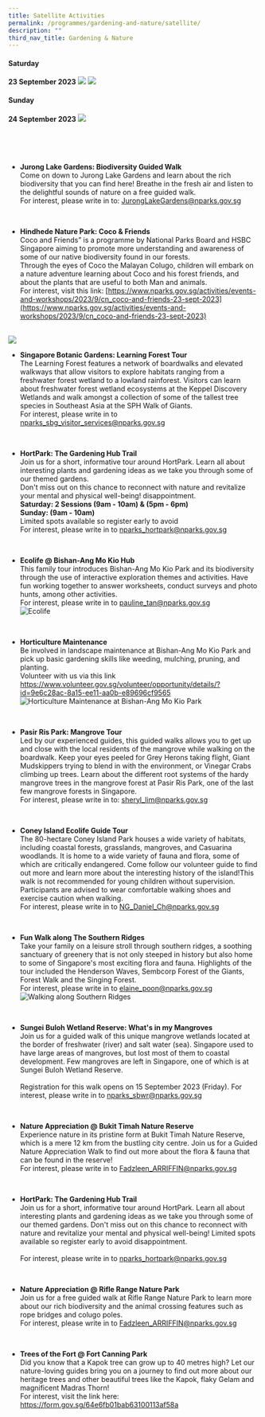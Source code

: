 ```yaml
---
title: Satellite Activities
permalink: /programmes/gardening-and-nature/satellite/
description: ""
third_nav_title: Gardening & Nature
---
```

#### Saturday <br>
**23 September 2023**
![](/images/sat%20of%20g&amp;n%201.jpg)
![](/images/sat%20of%20g&amp;n2.jpg)


#### Sunday <br>
**24 September 2023**
![](/images/sun%20of%20g&amp;n.jpg)

<br>
<br>

<br>

* **Jurong Lake Gardens: Biodiversity Guided Walk**<br> Come on down to Jurong Lake Gardens and learn about the rich biodiversity that you can find here! Breathe in the fresh air and listen to the delightful sounds of nature on a free guided walk. <br>
For interest, please write in to: 
[JurongLakeGardens@nparks.gov.sg](JurongLakeGardens@nparks.gov.sg)

<br>

* **Hindhede Nature Park: Coco &amp; Friends**<br> Coco and Friends” is a programme by National Parks Board and HSBC Singapore aiming to promote more understanding and awareness of some of our native biodiversity found in our forests. <br> Through the eyes of Coco the Malayan Colugo, children will embark on a nature adventure learning about Coco and his forest friends, and about the plants that are useful to both Man and animals.<br> For interest, visit this link: [https://www.nparks.gov.sg/activities/events-and-workshops/2023/9/cn_coco-and-friends-23-sept-2023](https://www.nparks.gov.sg/activities/events-and-workshops/2023/9/cn_coco-and-friends-23-sept-2023)

<br> ![](/images/coco%20&amp;%20friends.png)
<br>


* **Singapore Botanic Gardens: Learning Forest Tour**<br>The Learning Forest features a network of boardwalks and elevated walkways that allow visitors to explore habitats ranging from a freshwater forest wetland to a lowland rainforest. Visitors can learn about freshwater forest wetland ecosystems at the Keppel Discovery Wetlands and walk amongst a collection of some of the tallest tree species in Southeast Asia at the SPH Walk of Giants. <br> For interest, please write in to
[nparks_sbg_visitor_services@nparks.gov.sg](nparks_sbg_visitor_services@nparks.gov.sg)

<br>

* **HortPark: The Gardening Hub Trail**<br>Join us for a short, informative tour around HortPark. Learn all about interesting plants and gardening ideas as we take you through some of our themed gardens. <br> Don't miss out on this chance to reconnect with nature and revitalize your mental and physical well-being! disappointment. <br> **Saturday: 2 Sessions (9am - 10am) &amp; (5pm - 6pm)** <br> **Sunday: (9am - 10am)** <br> Limited spots available so register early to avoid 
<br> For interest, please write in to
[nparks_hortpark@nparks.gov.sg](nparks_hortpark@nparks.gov.sg)

<br>

* **Ecolife @ Bishan-Ang Mo Kio Hub**<br>This family tour introduces Bishan-Ang Mo Kio Park and its biodiversity through the use of interactive exploration themes and activities. Have fun working together to answer worksheets, conduct surveys and photo hunts, among other activities. <br> For interest, please write in to pauline_tan@nparks.gov.sg <br>
![Ecolife](/images/ecolife%202.jpg)

<br>

* **Horticulture Maintenance**<br> Be involved in landscape maintenance at Bishan-Ang Mo Kio Park and pick up basic gardening skills like weeding, mulching, pruning, and planting. <br> Volunteer with us via this link https://www.volunteer.gov.sg/volunteer/opportunity/details/?id=9e6c28ac-8a15-ee11-aa0b-e89696cf9565
![Horticulture Maintenance at Bishan-Ang Mo Kio Park](/images/horticulture%20maintenance%20-%20bamkp.PNG)


<br>

* **Pasir Ris Park: Mangrove Tour**<br>Led by our experienced guides, this guided walks allows you to get up and close with the local residents of the mangrove while walking on the boardwalk. Keep your eyes peeled for Grey Herons taking flight, Giant Mudskippers trying to blend in with the environment, or Vinegar Crabs climbing up trees. Learn about the different root systems of the hardy mangrove trees in the mangrove forest at Pasir Ris Park, one of the last few mangrove forests in Singapore. <br> For interest, please write in to:
[sheryl_lim@nparks.gov.sg](sheryl_lim@nparks.gov.sg)
<br>

* **Coney Island Ecolife Guide Tour**<br>The 80-hectare Coney Island Park houses a wide variety of habitats, including coastal forests, grasslands, mangroves, and Casuarina woodlands. It is home to a wide variety of fauna and flora, some of which are critically endangered. Come follow our volunteer guide to find out more and learn more about the interesting history of the island!This walk is not recommended for young children without supervision. Participants are advised to wear comfortable walking shoes and exercise caution when walking. <br> For interest, please write in to [NG_Daniel_Ch@nparks.gov.sg](NG_Daniel_Ch@nparks.gov.sg)

<br>

* **Fun Walk along The Southern Ridges**<br>Take your family on a leisure stroll through southern ridges, a soothing sanctuary of greenery that is not only steeped in history but also home to some of Singapore's most exciting flora and fauna. Highlights of the tour included the Henderson Waves, Sembcorp Forest of the Giants, Forest Walk and the Singing Forest. <br> For interest, please write in to [elaine_poon@nparks.gov.sg](elaine_poon@nparks.gov.sg)<br> ![Walking along Southern Ridges](/images/bird%20watching%20along%20the%20southern%20ridges%20cropped.jpg)

<br>

* **Sungei Buloh Wetland Reserve: What's in my Mangroves**<br>Join us for a guided walk of this unique mangrove wetlands located at the border of freshwater (river) and salt water (sea). Singapore used to have large areas of mangroves, but lost most of them to coastal development. Few mangroves are left in Singapore, one of which is at Sungei Buloh Wetland Reserve. <br><br> Registration for this walk opens on 15 September 2023 (Friday). For interest, please write in to [nparks_sbwr@nparks.gov.sg](nparks_sbwr@nparks.gov.sg)

<br>

* **Nature Appreciation @ Bukit Timah Nature Reserve**<br> Experience nature in its pristine form at Bukit Timah Nature Reserve, which is a mere 12 km from the bustling city centre. Join us for a Guided Nature Appreciation Walk to find out more about the flora &amp; fauna that can be found in the reserve! <br> For interest, please write in to [Fadzleen_ARRIFFIN@nparks.gov.sg](Fadzleen_ARRIFFIN@nparks.gov.sg)
<br>

* **HortPark: The Gardening Hub Trail**<br> Join us for a short, informative tour around HortPark. Learn all about interesting plants and gardening ideas as we take you through some of our themed gardens. Don't miss out on this chance to reconnect with nature and revitalize your mental and physical well-being! Limited spots available so register early to avoid disappointment. <br> <br> For interest, please write in to [nparks_hortpark@nparks.gov.sg](nparks_hortpark@nparks.gov.sg)
<br>

* **Nature Appreciation @ Rifle Range Nature Park**<br>Join us for a free guided walk at Rifle Range Nature Park to learn more about our rich biodiversity and the animal crossing features such as rope bridges and colugo poles. <br> For interest, please write in to [Fadzleen_ARRIFFIN@nparks.gov.sg](Fadzleen_ARRIFFIN@nparks.gov.sg)

<br>

* **Trees of the Fort @ Fort Canning Park**<br>Did you know that a Kapok tree can grow up to 40 metres high? Let our nature-loving guides bring you on a journey to find out more about our heritage trees and other beautiful trees like the Kapok, flaky Gelam and magnificent Madras Thorn! <br> For interest, visit the link here: [https://form.gov.sg/64e6fb01bab63100113af58a ](https://form.gov.sg/64e6fb01bab63100113af58a )
<br>

<br>

<br>
<br>